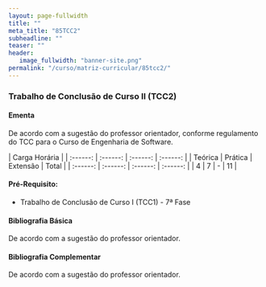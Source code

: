 ```yaml
---
layout: page-fullwidth
title: ""
meta_title: "85TCC2"
subheadline: ""
teaser: ""
header:
   image_fullwidth: "banner-site.png"
permalink: "/curso/matriz-curricular/85tcc2/"
---
```


### **Trabalho de Conclusão de Curso II (TCC2)**

#### **Ementa**

De acordo com a sugestão do professor orientador, conforme regulamento do TCC para o Curso de Engenharia de Software. 

| Carga Horária | 
| :------: | :------: | :------: | :------: |
| Teórica | Prática | Extensão | Total |
| :------: | :------: | :------: | :------: |
| 4 | 7 | - | 11 |

#### **Pré-Requisito:**

- Trabalho de Conclusão de Curso I (TCC1) - 7ª Fase

#### **Bibliografia Básica** 

De acordo com a sugestão do professor orientador. 

#### **Bibliografia Complementar**

De acordo com a sugestão do professor orientador. 